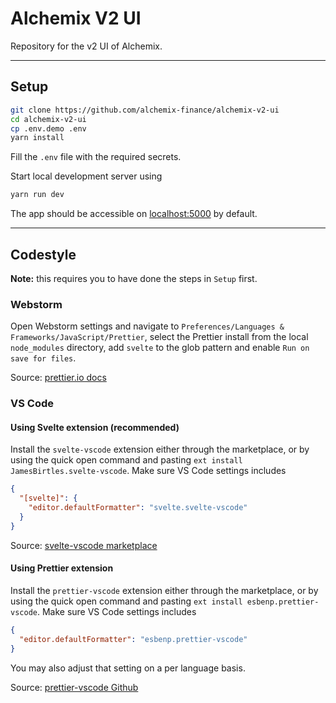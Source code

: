 # Alchemix V2 UI

Repository for the v2 UI of Alchemix.

---

## Setup

```bash
git clone https://github.com/alchemix-finance/alchemix-v2-ui
cd alchemix-v2-ui
cp .env.demo .env
yarn install
```

Fill the `.env` file with the required secrets.

Start local development server using

```bash
yarn run dev
```

The app should be accessible on [localhost:5000](http://localhost:5000) by default.

---

## Codestyle

**Note:** this requires you to have done the steps in `Setup` first.

### Webstorm

Open Webstorm settings and navigate to `Preferences/Languages & Frameworks/JavaScript/Prettier`, select the Prettier install from the local `node_modules` directory, add `svelte` to the glob pattern and enable `Run on save for files`.

Source: [prettier.io docs](https://prettier.io/docs/en/webstorm.html)

### VS Code

#### Using Svelte extension (recommended)

Install the `svelte-vscode` extension either through the marketplace, or by using the quick open command and pasting `ext install JamesBirtles.svelte-vscode`. Make sure VS Code settings includes

```json
{
  "[svelte]": {
    "editor.defaultFormatter": "svelte.svelte-vscode"
  }
}
```

Source: [svelte-vscode marketplace](https://marketplace.visualstudio.com/items?itemName=svelte.svelte-vscode)

#### Using Prettier extension

Install the `prettier-vscode` extension either through the marketplace, or by using the quick open command and pasting `ext install esbenp.prettier-vscode`. Make sure VS Code settings includes 

```json
{
  "editor.defaultFormatter": "esbenp.prettier-vscode"
}
```

You may also adjust that setting on a per language basis.

Source: [prettier-vscode Github](https://github.com/prettier/prettier-vscode)
